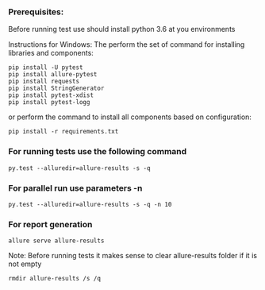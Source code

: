 ### Prerequisites:
Before running test use should install python 3.6 at you environments

Instructions for Windows:
The perform the set of command for installing libraries and components:
```
pip install -U pytest
pip install allure-pytest
pip install requests
pip install StringGenerator
pip install pytest-xdist
pip install pytest-logg
```
or perform the command to install all components based on configuration:
```
pip install -r requirements.txt
```
###  For running tests use the following command
```
py.test --alluredir=allure-results -s -q
```

###  For parallel run use parameters -n
```
py.test --alluredir=allure-results -s -q -n 10
```

###  For report generation
```
allure serve allure-results
```

Note: Before running tests it makes sense to clear allure-results folder if it is not empty
```
rmdir allure-results /s /q
```

